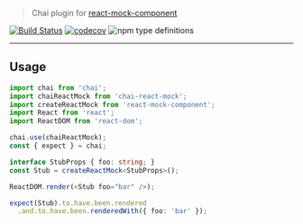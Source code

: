 > Chai plugin for [react-mock-component](https://github.com/NiGhTTraX/react-mock-component)

[![Build Status](https://travis-ci.com/NiGhTTraX/chai-react-mock.svg?branch=master)](https://travis-ci.com/NiGhTTraX/chai-react-mock) [![codecov](https://codecov.io/gh/NiGhTTraX/chai-react-mock/branch/master/graph/badge.svg)](https://codecov.io/gh/NiGhTTraX/chai-react-mock) ![npm type definitions](https://img.shields.io/npm/types/chai-react-mock.svg)

----

## Usage

```typescript jsx
import chai from 'chai';
import chaiReactMock from 'chai-react-mock';
import createReactMock from 'react-mock-component';
import React from 'react';
import ReactDOM from 'react-dom';

chai.use(chaiReactMock);
const { expect } = chai;

interface StubProps { foo: string; }
const Stub = createReactMock<StubProps>();

ReactDOM.render(<Stub foo="bar" />);

expect(Stub).to.have.been.rendered
  .and.to.have.been.renderedWith({ foo: 'bar' });
```
